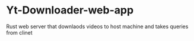 # Yt-Downloader-web-app
Rust web server that downlaods videos to host machine and takes queries from clinet
